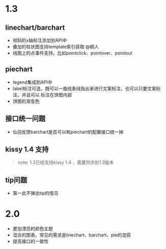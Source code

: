 # 1.3 
## linechart/barchart 
- 倾斜的x轴标注添加到API中
- 叠加的柱状图支持template索引获取 @桐人
- 线图上的点事件支持，比如pointclick、pointover、pointout

## piechart 
- legend集成到API中
- label标注可选，既可以一曲线条线指出来进行文案标注，也可以只要文案标注，并且可以
  标注在饼图内部
- 饼图的渐变色

## 接口统一问题
- 仙羽反馈barchart是否可以和piechart的配置接口统一掉

## kissy 1.4 支持
> note: 1.2已经支持kissy 1.4 ，需要同步到1.3版本

## tip问题
- 第一此不弹出tip的情况

# 2.0
- 更加漂亮的颜色主题
- 混合的图表，常见的需求是linechart、barchart、pie的混搭
- 提高接口的一致性
